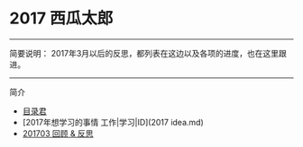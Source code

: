 # **2017 西瓜太郎**

- -  - - --
简要说明：
2017年3月以后的反思，都列表在这边以及各项的进度，也在这里跟进。
- - - - -
简介
 - [目录君](README.md)
 - [2017年想学习的事情 工作|学习|ID](2017 idea.md)
 - [201703 回顾 & 反思](201703反思.md)
